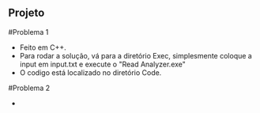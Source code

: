 ## Projeto

#Problema 1

- Feito em C++.
- Para rodar a solução, vá para a diretório Exec, simplesmente coloque a input em input.txt e execute o "Read Analyzer.exe"
- O codigo está localizado no diretório Code.

#Problema 2

-
